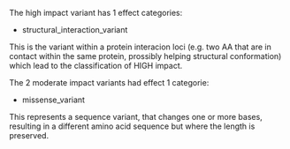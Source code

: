The high impact variant has 1 effect categories:  

  * structural_interaction_variant


This is the variant within a protein interacion loci (e.g. two AA that are in contact within the same protein, prossibly helping structural conformation) which lead to the classification of HIGH impact.

The 2 moderate impact variants had effect 1 categorie:  

  * missense_variant

This represents a sequence variant, that changes one or more bases, resulting in a different amino acid sequence but where the length is preserved.
